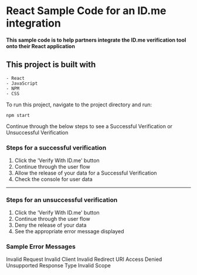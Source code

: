 # React Sample Code for an ID.me integration

#### This sample code is to help partners integrate the ID.me verification tool onto their React application

## This project is built with
    - React
    - JavaScript
    - NPM
    - CSS

To run this project, navigate to the project directory and run:

`npm start`

Continue through the below steps to see a Successful Verification or Unsuccessful Verification


### Steps for a successful verification

1. Click the 'Verify With ID.me' button
2. Continue through the user flow
3. Allow the release of your data for a Successful Verification
4. Check the console for user data

__________________________________________________________________________________________________

### Steps for an unsuccessful verification

1. Click the 'Verify With ID.me' button
2. Continue through the user flow
3. Deny the release of your data
4. See the appropriate error message displayed


### Sample Error Messages

Invalid Request
Invalid Client
Invalid Redirect URI
Access Denied
Unsupported Response Type
Invalid Scope